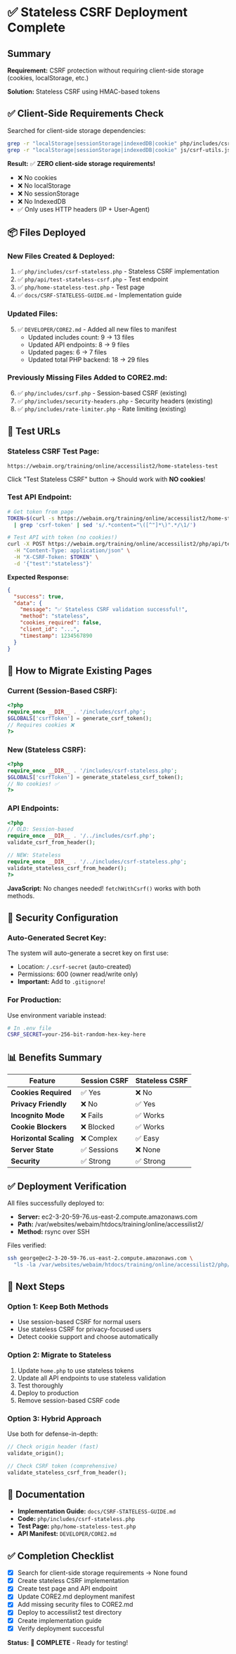 # ✅ Stateless CSRF Deployment Complete

## Summary

**Requirement:** CSRF protection without requiring client-side storage (cookies, localStorage, etc.)

**Solution:** Stateless CSRF using HMAC-based tokens

## ✅ Client-Side Requirements Check

Searched for client-side storage dependencies:
```bash
grep -r "localStorage|sessionStorage|indexedDB|cookie" php/includes/csrf-stateless.php
grep -r "localStorage|sessionStorage|indexedDB|cookie" js/csrf-utils.js
```

**Result:** ✅ **ZERO client-side storage requirements!**

- ❌ No cookies
- ❌ No localStorage
- ❌ No sessionStorage
- ❌ No IndexedDB
- ✅ Only uses HTTP headers (IP + User-Agent)

## 📦 Files Deployed

### New Files Created & Deployed:
1. ✅ `php/includes/csrf-stateless.php` - Stateless CSRF implementation
2. ✅ `php/api/test-stateless-csrf.php` - Test endpoint
3. ✅ `php/home-stateless-test.php` - Test page
4. ✅ `docs/CSRF-STATELESS-GUIDE.md` - Implementation guide

### Updated Files:
5. ✅ `DEVELOPER/CORE2.md` - Added all new files to manifest
   - Updated includes count: 9 → 13 files
   - Updated API endpoints: 8 → 9 files
   - Updated pages: 6 → 7 files
   - Updated total PHP backend: 18 → 29 files

### Previously Missing Files Added to CORE2.md:
6. ✅ `php/includes/csrf.php` - Session-based CSRF (existing)
7. ✅ `php/includes/security-headers.php` - Security headers (existing)
8. ✅ `php/includes/rate-limiter.php` - Rate limiting (existing)

## 🧪 Test URLs

### Stateless CSRF Test Page:
```
https://webaim.org/training/online/accessilist2/home-stateless-test
```

Click "Test Stateless CSRF" button → Should work with **NO cookies**!

### Test API Endpoint:
```bash
# Get token from page
TOKEN=$(curl -s https://webaim.org/training/online/accessilist2/home-stateless-test \
  | grep 'csrf-token' | sed 's/.*content="\([^"]*\)".*/\1/')

# Test API with token (no cookies!)
curl -X POST https://webaim.org/training/online/accessilist2/php/api/test-stateless-csrf \
  -H "Content-Type: application/json" \
  -H "X-CSRF-Token: $TOKEN" \
  -d '{"test":"stateless"}'
```

**Expected Response:**
```json
{
  "success": true,
  "data": {
    "message": "✅ Stateless CSRF validation successful!",
    "method": "stateless",
    "cookies_required": false,
    "client_id": "...",
    "timestamp": 1234567890
  }
}
```

## 🔄 How to Migrate Existing Pages

### Current (Session-Based CSRF):
```php
<?php
require_once __DIR__ . '/includes/csrf.php';
$GLOBALS['csrfToken'] = generate_csrf_token();
// Requires cookies ❌
?>
```

### New (Stateless CSRF):
```php
<?php
require_once __DIR__ . '/includes/csrf-stateless.php';
$GLOBALS['csrfToken'] = generate_stateless_csrf_token();
// No cookies! ✅
?>
```

### API Endpoints:
```php
<?php
// OLD: Session-based
require_once __DIR__ . '/../includes/csrf.php';
validate_csrf_from_header();

// NEW: Stateless
require_once __DIR__ . '/../includes/csrf-stateless.php';
validate_stateless_csrf_from_header();
?>
```

**JavaScript:** No changes needed! `fetchWithCsrf()` works with both methods.

## 🔐 Security Configuration

### Auto-Generated Secret Key:
The system will auto-generate a secret key on first use:
- Location: `/.csrf-secret` (auto-created)
- Permissions: 600 (owner read/write only)
- **Important:** Add to `.gitignore`!

### For Production:
Use environment variable instead:
```bash
# In .env file
CSRF_SECRET=your-256-bit-random-hex-key-here
```

## 📊 Benefits Summary

| Feature | Session CSRF | Stateless CSRF |
|---------|--------------|----------------|
| **Cookies Required** | ✅ Yes | ❌ No |
| **Privacy Friendly** | ❌ No | ✅ Yes |
| **Incognito Mode** | ❌ Fails | ✅ Works |
| **Cookie Blockers** | ❌ Blocked | ✅ Works |
| **Horizontal Scaling** | ❌ Complex | ✅ Easy |
| **Server State** | ✅ Sessions | ❌ None |
| **Security** | ✅ Strong | ✅ Strong |

## ✅ Deployment Verification

All files successfully deployed to:
- **Server:** ec2-3-20-59-76.us-east-2.compute.amazonaws.com
- **Path:** /var/websites/webaim/htdocs/training/online/accessilist2/
- **Method:** rsync over SSH

Files verified:
```bash
ssh george@ec2-3-20-59-76.us-east-2.compute.amazonaws.com \
  "ls -la /var/websites/webaim/htdocs/training/online/accessilist2/php/includes/csrf-stateless.php"
```

## 🎯 Next Steps

### Option 1: Keep Both Methods
- Use session-based CSRF for normal users
- Use stateless CSRF for privacy-focused users
- Detect cookie support and choose automatically

### Option 2: Migrate to Stateless
1. Update `home.php` to use stateless tokens
2. Update all API endpoints to use stateless validation
3. Test thoroughly
4. Deploy to production
5. Remove session-based CSRF code

### Option 3: Hybrid Approach
Use both for defense-in-depth:
```php
// Check origin header (fast)
validate_origin();

// Check CSRF token (comprehensive)
validate_stateless_csrf_from_header();
```

## 📖 Documentation

- **Implementation Guide:** `docs/CSRF-STATELESS-GUIDE.md`
- **Code:** `php/includes/csrf-stateless.php`
- **Test Page:** `php/home-stateless-test.php`
- **API Manifest:** `DEVELOPER/CORE2.md`

## ✅ Completion Checklist

- [x] Search for client-side storage requirements → None found
- [x] Create stateless CSRF implementation
- [x] Create test page and API endpoint
- [x] Update CORE2.md deployment manifest
- [x] Add missing security files to CORE2.md
- [x] Deploy to accessilist2 test directory
- [x] Create implementation guide
- [x] Verify deployment successful

**Status:** 🎉 **COMPLETE** - Ready for testing!

